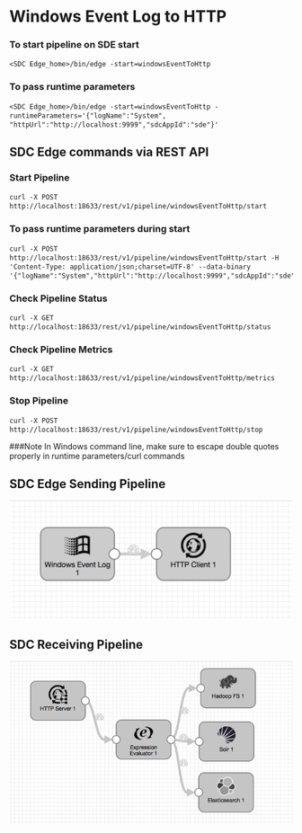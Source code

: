 # Windows Event Log to HTTP

### To start pipeline on SDE start

    <SDC Edge_home>/bin/edge -start=windowsEventToHttp

### To pass runtime parameters

    <SDC Edge_home>/bin/edge -start=windowsEventToHttp -runtimeParameters='{"logName":"System", "httpUrl":"http://localhost:9999","sdcAppId":"sde"}'


## SDC Edge commands via REST API

### Start Pipeline
    curl -X POST http://localhost:18633/rest/v1/pipeline/windowsEventToHttp/start

### To pass runtime parameters during start
    curl -X POST http://localhost:18633/rest/v1/pipeline/windowsEventToHttp/start -H 'Content-Type: application/json;charset=UTF-8' --data-binary '{"logName":"System","httpUrl":"http://localhost:9999","sdcAppId":"sde"}'

### Check Pipeline Status
    curl -X GET http://localhost:18633/rest/v1/pipeline/windowsEventToHttp/status

### Check Pipeline Metrics
    curl -X GET http://localhost:18633/rest/v1/pipeline/windowsEventToHttp/metrics

### Stop Pipeline
    curl -X POST http://localhost:18633/rest/v1/pipeline/windowsEventToHttp/stop


###Note
  In Windows command line, make sure to escape double quotes properly in runtime parameters/curl commands

## SDC Edge Sending Pipeline

![Image of SDC Edge Sending Pipeline](edge.png)


## SDC Receiving Pipeline

![Image of SDC Receiving Pipeline](sdchttp.png)
